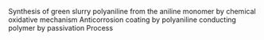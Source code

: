Synthesis of green slurry polyaniline from the aniline monomer by chemical oxidative mechanism 
Anticorrosion coating by polyaniline conducting polymer by passivation Process 
